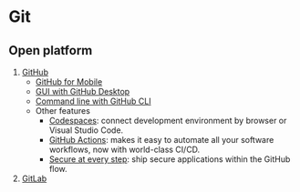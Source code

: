 # Git

## Open platform

1. [GitHub](https://github.com/)
    * [GitHub for Mobile](https://github.com/mobile)
    * [GUI with GitHub Desktop](https://desktop.github.com/)
    * [Command line with GitHub CLI](https://cli.github.com/)
    * Other features
        * [Codespaces](https://github.com/features/codespaces): connect development environment by browser or Visual Studio Code.
        * [GitHub Actions](https://github.com/features/actions): makes it easy to automate all your software workflows, now with world-class CI/CD.
        * [Secure at every step](https://github.com/features/security): ship secure applications within the GitHub flow.
2. [GitLab](https://about.gitlab.com/)
